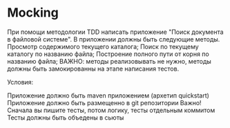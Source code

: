 # Mocking
При помощи методологии TDD написать приложение "Поиск документа в файловой системе". В приложении должны быть следующие методы.
Просмотр содержимого текущего каталога;
Поиск по текущему каталогу по названию файла;
Построение полного пути от корня по названию файла;
ВАЖНО: методы реализовывать не нужно, методы должны быть замокированны на этапе написания тестов.
 
Условия:

Приложение должно быть maven приложением (архетип quickstart)
Приложение должно быть размещенно в git репозитории
Важно! Сначала вы пишите тесты, потом логику, тесты отдельным коммитом
Тесты должны быть объедены в сьюты 
